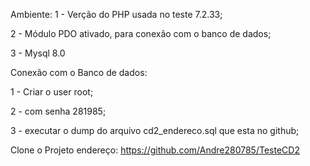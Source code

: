Ambiente:
1 - Verção do PHP usada no teste 7.2.33;

2 - Módulo PDO ativado, para conexão com o banco de dados;

3 - Mysql 8.0

Conexão com o Banco de dados:

1 - Criar o user root;

2 - com senha 281985;

3 - executar o dump do arquivo cd2_endereco.sql que esta no github;


Clone o Projeto
endereço: https://github.com/Andre280785/TesteCD2


